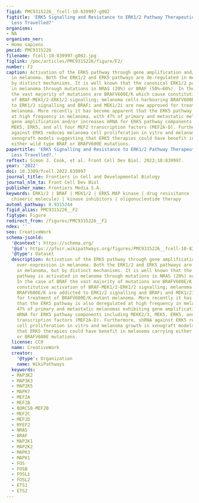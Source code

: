 ```yaml
---
figid: PMC9315226__fcell-10-839997-g002
figtitle: 'ERK5 Signalling and Resistance to ERK1/2 Pathway Therapeutics: The Path
  Less Travelled?'
organisms:
- NA
organisms_ner:
- Homo sapiens
pmcid: PMC9315226
filename: fcell-10-839997-g002.jpg
figlink: /pmc/articles/PMC9315226/figure/F2/
number: F2
caption: Activation of the ERK5 pathway through gene amplification and/or mRNA over-expression
  in melanoma. Both the ERK1/2 and ERK5 pathways are de-regulated in melanoma, but
  by distinct mechanisms. It is well known that the canonical ERK1/2 pathway is activated
  in melanoma through mutations in NRAS (20%) or BRAF (50%–60%). In the case of BRAF
  the vast majority of mutations are BRAFV600E/K which cause constitutive activation
  of BRAF-MEK1/2-ERK1/2 signalling; melanoma cells harbouring BRAFV600E/K are addicted
  to ERK1/2 signalling and BRAFi and MEK1/2i are now approved for treatment of BRAFV600E/K-mutant
  melanoma. More recently it has become apparent that the ERK5 pathway is also deregulated
  at high frequency in melanoma, with 47% of primary and metastatic melanomas exhibiting
  gene amplification and/or increases mRNA for ERK5 pathway components including MEKK2/3,
  MEK5, ERK5, and all four MEF2 transcription factors (MEF2A-D). Furthermore, shRNA
  against ERK5 reduces melanoma cell proliferation in vitro and melanoma growth in
  xenograft models suggesting that ERK5 therapies could have benefit in melanoma carrying
  either wild type BRAF or BRAFV600E mutations.
papertitle: 'ERK5 Signalling and Resistance to ERK1/2 Pathway Therapeutics: The Path
  Less Travelled?.'
reftext: Simon J. Cook, et al. Front Cell Dev Biol. 2022;10:839997.
year: '2022'
doi: 10.3389/fcell.2022.839997
journal_title: Frontiers in Cell and Developmental Biology
journal_nlm_ta: Front Cell Dev Biol
publisher_name: Frontiers Media S.A.
keywords: ERK1/2 | BRAF | MEK1/2 | ERK5 MAP kinase | drug resisitance | PROTAC (proteolysis-targeting
  chimeric molecule) | kinase inhibitors | oligonucleotide therapy
automl_pathway: 0.9315244
figid_alias: PMC9315226__F2
figtype: Figure
redirect_from: /figures/PMC9315226__F2
ndex: ''
seo: CreativeWork
schema-jsonld:
  '@context': https://schema.org/
  '@id': https://pfocr.wikipathways.org/figures/PMC9315226__fcell-10-839997-g002.html
  '@type': Dataset
  description: Activation of the ERK5 pathway through gene amplification and/or mRNA
    over-expression in melanoma. Both the ERK1/2 and ERK5 pathways are de-regulated
    in melanoma, but by distinct mechanisms. It is well known that the canonical ERK1/2
    pathway is activated in melanoma through mutations in NRAS (20%) or BRAF (50%–60%).
    In the case of BRAF the vast majority of mutations are BRAFV600E/K which cause
    constitutive activation of BRAF-MEK1/2-ERK1/2 signalling; melanoma cells harbouring
    BRAFV600E/K are addicted to ERK1/2 signalling and BRAFi and MEK1/2i are now approved
    for treatment of BRAFV600E/K-mutant melanoma. More recently it has become apparent
    that the ERK5 pathway is also deregulated at high frequency in melanoma, with
    47% of primary and metastatic melanomas exhibiting gene amplification and/or increases
    mRNA for ERK5 pathway components including MEKK2/3, MEK5, ERK5, and all four MEF2
    transcription factors (MEF2A-D). Furthermore, shRNA against ERK5 reduces melanoma
    cell proliferation in vitro and melanoma growth in xenograft models suggesting
    that ERK5 therapies could have benefit in melanoma carrying either wild type BRAF
    or BRAFV600E mutations.
  license: CC0
  name: CreativeWork
  creator:
    '@type': Organization
    name: WikiPathways
  keywords:
  - MAP3K2
  - MAP3K3
  - MAP2K5
  - MAPK7
  - MEF2A
  - MEF2B
  - BORCS8-MEF2B
  - MEF2C
  - MEF2D
  - MYEF2
  - NRAS
  - BRAF
  - MAP2K1
  - MAP2K2
  - MAPK3
  - MAPK1
  - FOS
  - FOSB
  - FOSL1
  - FOSL2
  - ETS1
  - ETS2
---
```


